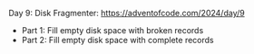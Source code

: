 Day 9: Disk Fragmenter: https://adventofcode.com/2024/day/9

- Part 1: Fill empty disk space with broken records
- Part 2: Fill empty disk space with complete records